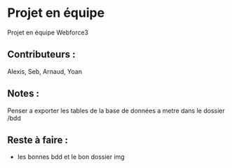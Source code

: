 # Projet en équipe
Projet en équipe Webforce3

## Contributeurs :
Alexis, Seb, Arnaud, Yoan

## Notes :
Penser a exporter les tables de la base de données a metre dans le dossier /bdd

## Reste à faire :

- les bonnes bdd et le bon dossier img
